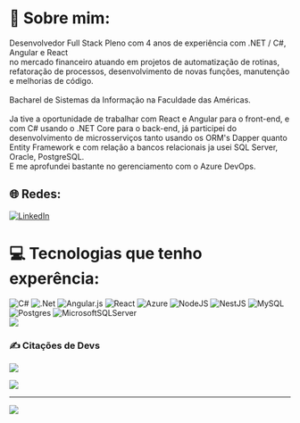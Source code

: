 # 💫 Sobre mim:
Desenvolvedor Full Stack Pleno com 4 anos de experiência com .NET / C#, Angular e React<br>no mercado financeiro atuando em projetos de automatização de rotinas, refatoração de processos, desenvolvimento de novas funções, manutenção e melhorias de código.<br><br>Bacharel de Sistemas da Informação na Faculdade das Américas.<br><br>Ja tive a oportunidade de trabalhar com React e Angular para o front-end, e com C# usando o .NET Core para o back-end, já participei do desenvolvimento de microsserviços tanto usando os ORM's Dapper quanto Entity Framework e com relação a bancos relacionais ja usei SQL Server, Oracle, PostgreSQL.<br>E me aprofundei bastante no gerenciamento com o Azure DevOps.

## 🌐 Redes:
[![LinkedIn](https://img.shields.io/badge/LinkedIn-%230077B5.svg?logo=linkedin&logoColor=white)](https://www.linkedin.com/in/gabrieldejesusleite/) 

# 💻 Tecnologias que tenho experência:
![C#](https://img.shields.io/badge/c%23-%23239120.svg?style=for-the-badge&logo=c-sharp&logoColor=white) ![.Net](https://img.shields.io/badge/.NET-5C2D91?style=for-the-badge&logo=.net&logoColor=white) ![Angular.js](https://img.shields.io/badge/angular.js-%23E23237.svg?style=for-the-badge&logo=angularjs&logoColor=white) ![React](https://img.shields.io/badge/react-%2320232a.svg?style=for-the-badge&logo=react&logoColor=%2361DAFB) ![Azure](https://img.shields.io/badge/azure-%230072C6.svg?style=for-the-badge&logo=azure-devops&logoColor=white) ![NodeJS](https://img.shields.io/badge/node.js-6DA55F?style=for-the-badge&logo=node.js&logoColor=white) ![NestJS](https://img.shields.io/badge/nestjs-%23E0234E.svg?style=for-the-badge&logo=nestjs&logoColor=white) ![MySQL](https://img.shields.io/badge/mysql-%2300f.svg?style=for-the-badge&logo=mysql&logoColor=white) ![Postgres](https://img.shields.io/badge/postgres-%23316192.svg?style=for-the-badge&logo=postgresql&logoColor=white) ![MicrosoftSQLServer](https://img.shields.io/badge/Microsoft%20SQL%20Sever-CC2927?style=for-the-badge&logo=microsoft%20sql%20server&logoColor=white)
<br />
![](https://github-readme-stats.vercel.app/api/top-langs/?username=GabrielNarvana&theme=tokyonight&hide_border=false&include_all_commits=false&count_private=false&layout=compact)

### ✍️ Citações de Devs
![](https://quotes-github-readme.vercel.app/api?type=horizontal&theme=tokyonight)

![](https://giphy.com/gifs/hacker-kPVTbiTORIopy)

---
[![](https://visitcount.itsvg.in/api?id=GabrielNarvana&icon=5&color=6)](https://visitcount.itsvg.in)

<!-- Proudly created with GPRM ( https://gprm.itsvg.in ) -->
